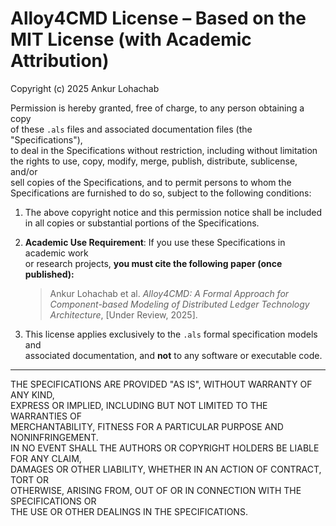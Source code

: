 # Alloy4CMD License – Based on the MIT License (with Academic Attribution)

Copyright (c) 2025 Ankur Lohachab

Permission is hereby granted, free of charge, to any person obtaining a copy  
of these `.als` files and associated documentation files (the "Specifications"),  
to deal in the Specifications without restriction, including without limitation  
the rights to use, copy, modify, merge, publish, distribute, sublicense, and/or  
sell copies of the Specifications, and to permit persons to whom the  
Specifications are furnished to do so, subject to the following conditions:

1. The above copyright notice and this permission notice shall be included  
   in all copies or substantial portions of the Specifications.

2. **Academic Use Requirement**: If you use these Specifications in academic work  
   or research projects, **you must cite the following paper (once published):**

   > Ankur Lohachab et al. *Alloy4CMD: A Formal Approach for Component-based Modeling of Distributed Ledger Technology Architecture*, [Under Review, 2025].

3. This license applies exclusively to the `.als` formal specification models and  
   associated documentation, and **not** to any software or executable code.

---

THE SPECIFICATIONS ARE PROVIDED "AS IS", WITHOUT WARRANTY OF ANY KIND,  
EXPRESS OR IMPLIED, INCLUDING BUT NOT LIMITED TO THE WARRANTIES OF  
MERCHANTABILITY, FITNESS FOR A PARTICULAR PURPOSE AND NONINFRINGEMENT.  
IN NO EVENT SHALL THE AUTHORS OR COPYRIGHT HOLDERS BE LIABLE FOR ANY CLAIM,  
DAMAGES OR OTHER LIABILITY, WHETHER IN AN ACTION OF CONTRACT, TORT OR  
OTHERWISE, ARISING FROM, OUT OF OR IN CONNECTION WITH THE SPECIFICATIONS OR  
THE USE OR OTHER DEALINGS IN THE SPECIFICATIONS.

